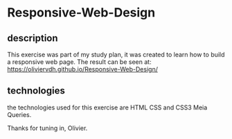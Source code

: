 # Responsive-Web-Design

## description 

This exercise was part of my study plan, it was created to learn how to build a responsive web page.
The result can be seen at: https://oliviervdh.github.io/Responsive-Web-Design/

## technologies

the technologies used for this exercise are HTML CSS and CSS3 Meia Queries.

Thanks for tuning in, Olivier.
